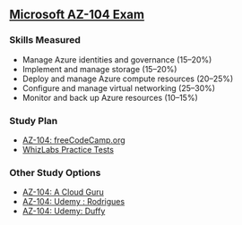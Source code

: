 ## [Microsoft AZ-104 Exam](https://docs.microsoft.com/en-us/learn/certifications/exams/az-104)
### Skills Measured
- Manage Azure identities and governance (15–20%)
- Implement and manage storage (15–20%)
- Deploy and manage Azure compute resources (20–25%)
- Configure and manage virtual networking (25–30%)
- Monitor and back up Azure resources (10–15%)
### Study Plan
* [AZ-104: freeCodeCamp.org](./Freecode.md)
* [WhizLabs Practice Tests](./Whizlabs.md)
### Other Study Options
* [AZ-104: A Cloud Guru](https://acloud.guru/overview/160303d7-6947-4fbc-9d19-fa304849f92e)
* [AZ-104: Udemy : Rodrigues](https://www.udemy.com/course/microsoft-certified-azure-administrator/)
* [AZ-104: Udemy: Duffy](https://www.udemy.com/course/70533-azure/)  
